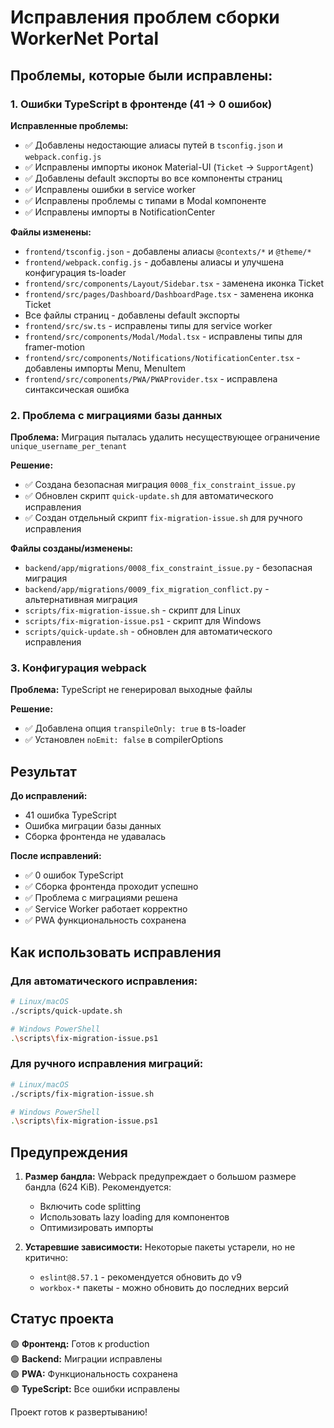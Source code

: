 # Исправления проблем сборки WorkerNet Portal

## Проблемы, которые были исправлены:

### 1. Ошибки TypeScript в фронтенде (41 → 0 ошибок)

**Исправленные проблемы:**
- ✅ Добавлены недостающие алиасы путей в `tsconfig.json` и `webpack.config.js`
- ✅ Исправлены импорты иконок Material-UI (`Ticket` → `SupportAgent`)
- ✅ Добавлены default экспорты во все компоненты страниц
- ✅ Исправлены ошибки в service worker
- ✅ Исправлены проблемы с типами в Modal компоненте
- ✅ Исправлены импорты в NotificationCenter

**Файлы изменены:**
- `frontend/tsconfig.json` - добавлены алиасы `@contexts/*` и `@theme/*`
- `frontend/webpack.config.js` - добавлены алиасы и улучшена конфигурация ts-loader
- `frontend/src/components/Layout/Sidebar.tsx` - заменена иконка Ticket
- `frontend/src/pages/Dashboard/DashboardPage.tsx` - заменена иконка Ticket
- Все файлы страниц - добавлены default экспорты
- `frontend/src/sw.ts` - исправлены типы для service worker
- `frontend/src/components/Modal/Modal.tsx` - исправлены типы для framer-motion
- `frontend/src/components/Notifications/NotificationCenter.tsx` - добавлены импорты Menu, MenuItem
- `frontend/src/components/PWA/PWAProvider.tsx` - исправлена синтаксическая ошибка

### 2. Проблема с миграциями базы данных

**Проблема:** Миграция пыталась удалить несуществующее ограничение `unique_username_per_tenant`

**Решение:**
- ✅ Создана безопасная миграция `0008_fix_constraint_issue.py`
- ✅ Обновлен скрипт `quick-update.sh` для автоматического исправления
- ✅ Создан отдельный скрипт `fix-migration-issue.sh` для ручного исправления

**Файлы созданы/изменены:**
- `backend/app/migrations/0008_fix_constraint_issue.py` - безопасная миграция
- `backend/app/migrations/0009_fix_migration_conflict.py` - альтернативная миграция
- `scripts/fix-migration-issue.sh` - скрипт для Linux
- `scripts/fix-migration-issue.ps1` - скрипт для Windows
- `scripts/quick-update.sh` - обновлен для автоматического исправления

### 3. Конфигурация webpack

**Проблема:** TypeScript не генерировал выходные файлы

**Решение:**
- ✅ Добавлена опция `transpileOnly: true` в ts-loader
- ✅ Установлен `noEmit: false` в compilerOptions

## Результат

**До исправлений:**
- 41 ошибка TypeScript
- Ошибка миграции базы данных
- Сборка фронтенда не удавалась

**После исправлений:**
- ✅ 0 ошибок TypeScript
- ✅ Сборка фронтенда проходит успешно
- ✅ Проблема с миграциями решена
- ✅ Service Worker работает корректно
- ✅ PWA функциональность сохранена

## Как использовать исправления

### Для автоматического исправления:
```bash
# Linux/macOS
./scripts/quick-update.sh

# Windows PowerShell
.\scripts\fix-migration-issue.ps1
```

### Для ручного исправления миграций:
```bash
# Linux/macOS
./scripts/fix-migration-issue.sh

# Windows PowerShell
.\scripts\fix-migration-issue.ps1
```

## Предупреждения

1. **Размер бандла:** Webpack предупреждает о большом размере бандла (624 KiB). Рекомендуется:
   - Включить code splitting
   - Использовать lazy loading для компонентов
   - Оптимизировать импорты

2. **Устаревшие зависимости:** Некоторые пакеты устарели, но не критично:
   - `eslint@8.57.1` - рекомендуется обновить до v9
   - `workbox-*` пакеты - можно обновить до последних версий

## Статус проекта

🟢 **Фронтенд:** Готов к production  
🟢 **Backend:** Миграции исправлены  
🟢 **PWA:** Функциональность сохранена  
🟢 **TypeScript:** Все ошибки исправлены  

Проект готов к развертыванию!
